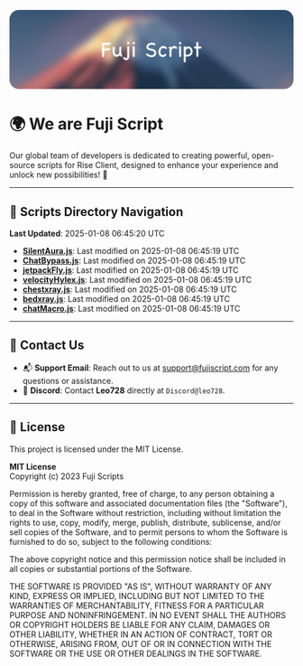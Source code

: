 ![Banner](.github/b.webp)

# 🌍 **We are Fuji Script**

Our global team of developers is dedicated to creating powerful, open-source scripts for Rise Client, designed to enhance your experience and unlock new possibilities! 🌟

---
<!-- SCRIPTS_NAVIGATION_START -->
## 📂 **Scripts Directory Navigation**

**Last Updated**: 2025-01-08 06:45:20 UTC

- **[SilentAura.js](scripts/SilentAura.js)**: Last modified on 2025-01-08 06:45:19 UTC
- **[ChatBypass.js](scripts/ChatBypass.js)**: Last modified on 2025-01-08 06:45:19 UTC
- **[jetpackFly.js](scripts/jetpackFly.js)**: Last modified on 2025-01-08 06:45:19 UTC
- **[velocityHylex.js](scripts/velocityHylex.js)**: Last modified on 2025-01-08 06:45:19 UTC
- **[chestxray.js](scripts/chestxray.js)**: Last modified on 2025-01-08 06:45:19 UTC
- **[bedxray.js](scripts/bedxray.js)**: Last modified on 2025-01-08 06:45:19 UTC
- **[chatMacro.js](scripts/chatMacro.js)**: Last modified on 2025-01-08 06:45:19 UTC

<!-- SCRIPTS_NAVIGATION_END -->

---

## 💬 **Contact Us**  
- 📬 **Support Email**: Reach out to us at [support@fujiscript.com](mailto:support@fujiscript.com) for any questions or assistance.  
- 💬 **Discord**: Contact **Leo728** directly at `Discord@leo728`.

---

## 📜 **License**

This project is licensed under the MIT License.  

**MIT License**  
Copyright (c) 2023 Fuji Scripts  

Permission is hereby granted, free of charge, to any person obtaining a copy of this software and associated documentation files (the "Software"), to deal in the Software without restriction, including without limitation the rights to use, copy, modify, merge, publish, distribute, sublicense, and/or sell copies of the Software, and to permit persons to whom the Software is furnished to do so, subject to the following conditions:  

The above copyright notice and this permission notice shall be included in all copies or substantial portions of the Software.  

THE SOFTWARE IS PROVIDED "AS IS", WITHOUT WARRANTY OF ANY KIND, EXPRESS OR IMPLIED, INCLUDING BUT NOT LIMITED TO THE WARRANTIES OF MERCHANTABILITY, FITNESS FOR A PARTICULAR PURPOSE AND NONINFRINGEMENT. IN NO EVENT SHALL THE AUTHORS OR COPYRIGHT HOLDERS BE LIABLE FOR ANY CLAIM, DAMAGES OR OTHER LIABILITY, WHETHER IN AN ACTION OF CONTRACT, TORT OR OTHERWISE, ARISING FROM, OUT OF OR IN CONNECTION WITH THE SOFTWARE OR THE USE OR OTHER DEALINGS IN THE SOFTWARE.  
